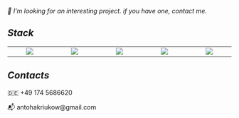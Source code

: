 <p align='left'>
  <i>
    <p>👋 I'm looking for an interesting project. if you have one, contact me.</p>
  </i>
</p>


<h2 align='left'><i>Stack</i></h2>

<table width="100">
  <tr>
    <td align='center' width="190">
      <img src="https://www.vectorlogo.zone/logos/typescriptlang/typescriptlang-icon.svg">
    </td>
    <td align='center' width="190">
      <img src="https://www.vectorlogo.zone/logos/reactjs/reactjs-ar21.svg">
    </td>
    <td align='center' width="190">
      <img src="https://assets.vercel.com/image/upload/q_auto/front/assets/design/nextjs-black-logo.svg">
    </td>
    <td align='center' width="190">
      <img src="https://static-00.iconduck.com/assets.00/redux-icon-512x486-1n8k02rk.png">
    </td>
    <td align='center' width="190">
      <img src="https://www.vectorlogo.zone/logos/nestjs/nestjs-ar21.svg">
    </td>
</table>

<h2><i>Contacts</i></h2>

<p>🇩🇪​​  +49 174 5686620</p>
<p>📬 antohakriukow@gmail.com</p>
